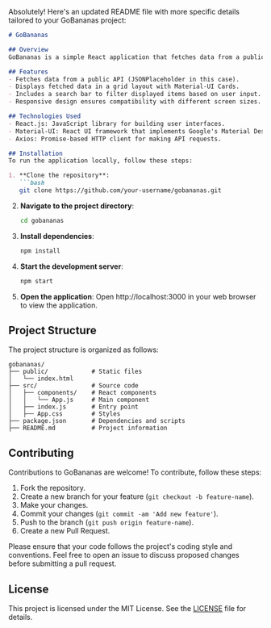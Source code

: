 Absolutely! Here's an updated README file with more specific details tailored to your GoBananas project:

```markdown
# GoBananas

## Overview
GoBananas is a simple React application that fetches data from a public API and displays it in a user-friendly format. It includes basic navigation, a search feature, and styling using Material-UI components.

## Features
- Fetches data from a public API (JSONPlaceholder in this case).
- Displays fetched data in a grid layout with Material-UI Cards.
- Includes a search bar to filter displayed items based on user input.
- Responsive design ensures compatibility with different screen sizes.

## Technologies Used
- React.js: JavaScript library for building user interfaces.
- Material-UI: React UI framework that implements Google's Material Design.
- Axios: Promise-based HTTP client for making API requests.

## Installation
To run the application locally, follow these steps:

1. **Clone the repository**:
   ```bash
   git clone https://github.com/your-username/gobananas.git
   ```

2. **Navigate to the project directory**:
   ```bash
   cd gobananas
   ```

3. **Install dependencies**:
   ```bash
   npm install
   ```

4. **Start the development server**:
   ```bash
   npm start
   ```

5. **Open the application**:
   Open http://localhost:3000 in your web browser to view the application.

## Project Structure
The project structure is organized as follows:

```
gobananas/
├── public/            # Static files
│   └── index.html
├── src/               # Source code
│   ├── components/    # React components
│   │   └── App.js     # Main component
│   ├── index.js       # Entry point
│   ├── App.css        # Styles
├── package.json       # Dependencies and scripts
├── README.md          # Project information
```

## Contributing
Contributions to GoBananas are welcome! To contribute, follow these steps:

1. Fork the repository.
2. Create a new branch for your feature (`git checkout -b feature-name`).
3. Make your changes.
4. Commit your changes (`git commit -am 'Add new feature'`).
5. Push to the branch (`git push origin feature-name`).
6. Create a new Pull Request.

Please ensure that your code follows the project's coding style and conventions. Feel free to open an issue to discuss proposed changes before submitting a pull request.

## License
This project is licensed under the MIT License. See the [LICENSE](LICENSE) file for details.
```

